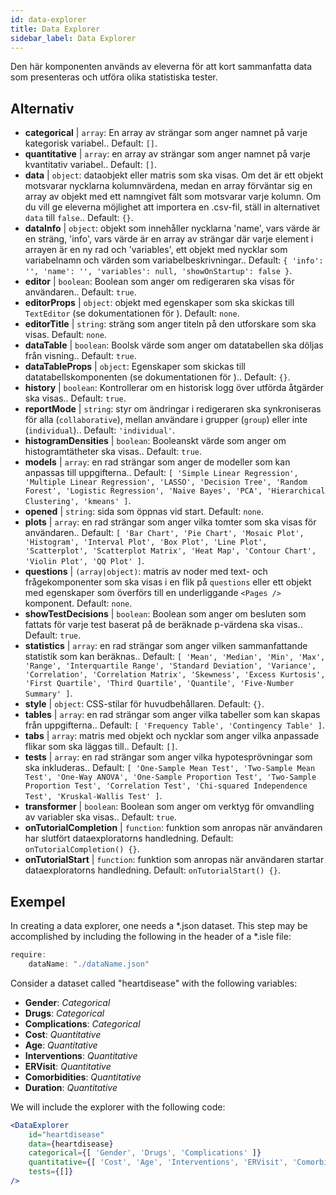 ```yaml
---
id: data-explorer 
title: Data Explorer
sidebar_label: Data Explorer
---
```


Den här komponenten används av eleverna för att kort sammanfatta data som presenteras och utföra olika statistiska tester.

## Alternativ

* __categorical__ | `array`: En array av strängar som anger namnet på varje kategorisk variabel.. Default: `[]`.
* __quantitative__ | `array`: en array av strängar som anger namnet på varje kvantitativ variabel.. Default: `[]`.
* __data__ | `object`: dataobjekt eller matris som ska visas. Om det är ett objekt motsvarar nycklarna kolumnvärdena, medan en array förväntar sig en array av objekt med ett namngivet fält som motsvarar varje kolumn. Om du vill ge eleverna möjlighet att importera en .csv-fil, ställ in alternativet `data` till `false`.. Default: `{}`.
* __dataInfo__ | `object`: objekt som innehåller nycklarna \'name\', vars värde är en sträng, \'info\', vars värde är en array av strängar där varje element i arrayen är en ny rad och \'variables\', ett objekt med nycklar som variabelnamn och värden som variabelbeskrivningar.. Default: `{
  'info': '',
  'name': '',
  'variables': null,
  'showOnStartup': false
}`.
* __editor__ | `boolean`: Boolean som anger om redigeraren ska visas för användaren.. Default: `true`.
* __editorProps__ | `object`: objekt med egenskaper som ska skickas till `TextEditor` (se dokumentationen för <TextEditor />). Default: `none`.
* __editorTitle__ | `string`: sträng som anger titeln på den utforskare som ska visas. Default: `none`.
* __dataTable__ | `boolean`: Boolsk värde som anger om datatabellen ska döljas från visning.. Default: `true`.
* __dataTableProps__ | `object`: Egenskaper som skickas till datatabellskomponenten (se dokumentationen för <DataTable />).. Default: `{}`.
* __history__ | `boolean`: Kontrollerar om en historisk logg över utförda åtgärder ska visas.. Default: `true`.
* __reportMode__ | `string`: styr om ändringar i redigeraren ska synkroniseras för alla (`collaborative`), mellan användare i grupper (`group`) eller inte (`individual`).. Default: `'individual'`.
* __histogramDensities__ | `boolean`: Booleanskt värde som anger om histogramtätheter ska visas.. Default: `true`.
* __models__ | `array`: en rad strängar som anger de modeller som kan anpassas till uppgifterna.. Default: `[
  'Simple Linear Regression',
  'Multiple Linear Regression',
  'LASSO',
  'Decision Tree',
  'Random Forest',
  'Logistic Regression',
  'Naive Bayes',
  'PCA',
  'Hierarchical Clustering',
  'kmeans'
]`.
* __opened__ | `string`: sida som öppnas vid start. Default: `none`.
* __plots__ | `array`: en rad strängar som anger vilka tomter som ska visas för användaren.. Default: `[
  'Bar Chart',
  'Pie Chart',
  'Mosaic Plot',
  'Histogram',
  'Interval Plot',
  'Box Plot',
  'Line Plot',
  'Scatterplot',
  'Scatterplot Matrix',
  'Heat Map',
  'Contour Chart',
  'Violin Plot',
  'QQ Plot'
]`.
* __questions__ | `(array|object)`: matris av noder med text- och frågekomponenter som ska visas i en flik på `questions` eller ett objekt med egenskaper som överförs till en underliggande `<Pages />` komponent. Default: `none`.
* __showTestDecisions__ | `boolean`: Boolean som anger om besluten som fattats för varje test baserat på de beräknade p-värdena ska visas.. Default: `true`.
* __statistics__ | `array`: en rad strängar som anger vilken sammanfattande statistik som kan beräknas.. Default: `[
  'Mean',
  'Median',
  'Min',
  'Max',
  'Range',
  'Interquartile Range',
  'Standard Deviation',
  'Variance',
  'Correlation',
  'Correlation Matrix',
  'Skewness',
  'Excess Kurtosis',
  'First Quartile',
  'Third Quartile',
  'Quantile',
  'Five-Number Summary'
]`.
* __style__ | `object`: CSS-stilar för huvudbehållaren. Default: `{}`.
* __tables__ | `array`: en rad strängar som anger vilka tabeller som kan skapas från uppgifterna.. Default: `[
  'Frequency Table',
  'Contingency Table'
]`.
* __tabs__ | `array`: matris med objekt och nycklar som anger vilka anpassade flikar som ska läggas till.. Default: `[]`.
* __tests__ | `array`: en rad strängar som anger vilka hypotesprövningar som ska inkluderas.. Default: `[
  'One-Sample Mean Test',
  'Two-Sample Mean Test',
  'One-Way ANOVA',
  'One-Sample Proportion Test',
  'Two-Sample Proportion Test',
  'Correlation Test',
  'Chi-squared Independence Test',
  'Kruskal-Wallis Test'
]`.
* __transformer__ | `boolean`: Boolean som anger om verktyg för omvandling av variabler ska visas.. Default: `true`.
* __onTutorialCompletion__ | `function`: funktion som anropas när användaren har slutfört dataexploratorns handledning. Default: `onTutorialCompletion() {}`.
* __onTutorialStart__ | `function`: funktion som anropas när användaren startar dataexploratorns handledning. Default: `onTutorialStart() {}`.


## Exempel

In creating a data explorer, one needs a *.json dataset. This step may be accomplished by including the following in the header of a *.isle file:

```js
require:
    dataName: "./dataName.json"
```

Consider a dataset called "heartdisease" with the following variables:
* __Gender__: _Categorical_
* __Drugs__: _Categorical_
* __Complications__: _Categorical_
* __Cost__: _Quantitative_
* __Age__: _Quantitative_
* __Interventions__: _Quantitative_
* __ERVisit__: _Quantitative_
* __Comorbidities__: _Quantitative_
* __Duration__: _Quantitative_

We will include the explorer with the following code:

```jsx live
<DataExplorer 
    id="heartdisease"
    data={heartdisease} 
    categorical={[ 'Gender', 'Drugs', 'Complications' ]}
    quantitative={[ 'Cost', 'Age', 'Interventions', 'ERVisit', 'Comorbidities', 'Duration' ]}
    tests={[]}
/>
```



